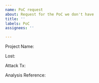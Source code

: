 ```yaml
---
name: PoC request
about: Request for the PoC we don't have
title: ''
labels: PoC
assignees: ''

---
```


Project Name:

Lost:

Attack Tx:

Analysis Reference:
